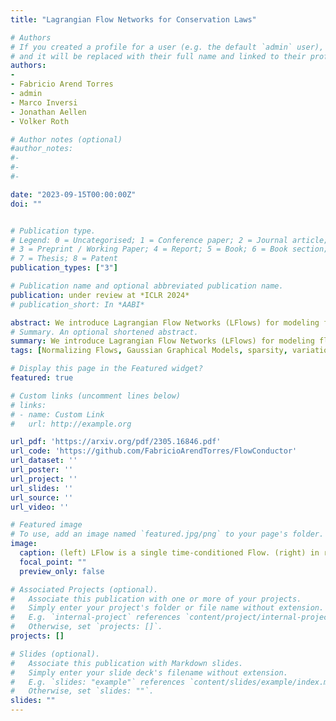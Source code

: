 ```yaml
---
title: "Lagrangian Flow Networks for Conservation Laws"

# Authors
# If you created a profile for a user (e.g. the default `admin` user), write the username (folder name) here 
# and it will be replaced with their full name and linked to their profile.
authors:
- 
- Fabricio Arend Torres
- admin
- Marco Inversi
- Jonathan Aellen
- Volker Roth

# Author notes (optional)
#author_notes:
#- 
#- 
#- 

date: "2023-09-15T00:00:00Z"
doi: ""


# Publication type.
# Legend: 0 = Uncategorised; 1 = Conference paper; 2 = Journal article;
# 3 = Preprint / Working Paper; 4 = Report; 5 = Book; 6 = Book section;
# 7 = Thesis; 8 = Patent
publication_types: ["3"]

# Publication name and optional abbreviated publication name.
publication: under review at *ICLR 2024*
# publication_short: In *AABI*

abstract: We introduce Lagrangian Flow Networks (LFlows) for modeling fluid densities and velocities continuously in space and time. By construction, the proposed LFlows satisfy the continuity equation, a PDE describing mass conservation in its differentiable form. Our model is based on the insight that solutions to the continuity equation can be expressed as time-dependent density transformations via differentiable and invertible maps. This follows from classical theory of the existence and uniqueness of Lagrangian flows for smooth vector fields. Hence, we model fluid densities by transforming a base density with parameterized diffeomorphisms conditioned on time. The key benefit compared to methods relying on numerical ODE solvers or PINNs is that the analytic expression of the velocity is always consistent with changes in density. Furthermore, we require neither expensive numerical solvers, nor additional penalties to enforce the PDE. LFlows show higher predictive accuracy in density modeling tasks compared to competing models in 2D and 3D, while being computationally efficient. As a real-world application, we model bird migration based on sparse weather radar measurements.
# Summary. An optional shortened abstract.
summary: We introduce Lagrangian Flow Networks (LFlows) for modeling fluid densities and velocities such that the continuity equation is satisfied by construction.
tags: [Normalizing Flows, Gaussian Graphical Models, sparsity, variational inference]

# Display this page in the Featured widget?
featured: true

# Custom links (uncomment lines below)
# links:
# - name: Custom Link
#   url: http://example.org

url_pdf: 'https://arxiv.org/pdf/2305.16846.pdf'
url_code: 'https://github.com/FabricioArendTorres/FlowConductor'
url_dataset: ''
url_poster: ''
url_project: ''
url_slides: ''
url_source: ''
url_video: ''

# Featured image
# To use, add an image named `featured.jpg/png` to your page's folder. 
image:
  caption: (left) LFlow is a single time-conditioned Flow. (right) in red the resulting trajectories of fluid parcels.
  focal_point: ""
  preview_only: false

# Associated Projects (optional).
#   Associate this publication with one or more of your projects.
#   Simply enter your project's folder or file name without extension.
#   E.g. `internal-project` references `content/project/internal-project/index.md`.
#   Otherwise, set `projects: []`.
projects: []

# Slides (optional).
#   Associate this publication with Markdown slides.
#   Simply enter your slide deck's filename without extension.
#   E.g. `slides: "example"` references `content/slides/example/index.md`.
#   Otherwise, set `slides: ""`.
slides: ""
---
```

